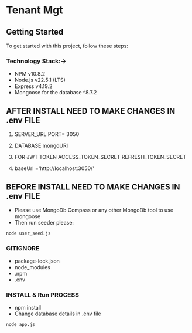 # Tenant Mgt

## Getting Started

To get started with this project, follow these steps:

### Technology Stack:->

- NPM v10.8.2
- Node.js v22.5.1 (LTS)
- Express v4.19.2
- Mongoose for the database ^8.7.2

## AFTER INSTALL NEED TO MAKE CHANGES IN .env FILE

1. SERVER_URL
   PORT= 3050

2. DATABASE
   mongoURI

3. FOR JWT TOKEN
   ACCESS_TOKEN_SECRET
   REFRESH_TOKEN_SECRET

4. baseUrl ='http://localhost:3050/'

## BEFORE INSTALL NEED TO MAKE CHANGES IN .env FILE 

- Please use MongoDb Compass or any other MongoDb tool to use mongoose
- Then run seeder please:
```bash
node user_seed.js
```

### GITIGNORE

- package-lock.json
- node_modules
- .npm
- .env

### INSTALL & Run PROCESS

- npm install
- Change database details in .env file
```bash
node app.js
```
